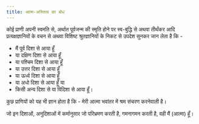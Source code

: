 ```yaml
---
title: आत्म-अस्तित्व का बोध
---
```


<sutra-meaning>

कोई प्राणी अपनी स्वमति से, अर्थात पूर्वजन्म की स्मृति होने पर स्व-बुद्धि से अथवा तीर्थंकर आदि प्रत्यक्षज्ञानियों के वचन से अथवा विशिष्ट श्रुतज्ञानियों के निकट से उपदेश सुनकर जान लेता है कि - 

<div class="flex-child tip-yellow">

- मैं पूर्व दिशा से आया हूँ 
- या दक्षिण दिशा से आया हूँ 
- या पश्चिम दिशा से आया हूँ 
- या उत्तर दिशा से आया हूँ 
- या ऊर्ध्व दिशा से आया हूँ 
- या अधो दिशा से आया हूँ या 
- किसी अन्य दिशा से या विदिशा से आया हूँ।

</div>

कुछ प्राणियों को यह भी ज्ञान होता है कि - मेरी आत्मा भवांतर में श्रम संचरण करनेवाली है।

जो इन दिशाओं, अनुदिशाओं में कर्मानुसार जो परिभ्रमण करती है,  गमनागमन करती है, वही मैं (आत्मा) हूँ।

<!-- 
कोई प्राणी स्वयं के स्वमति से, अर्थात पूर्वजन्म के स्मरण से अथवा तीर्थंकर आदि ज्ञानियों के प्रत्यक्ष वचन से अथवा विशिष्ट श्रुतज्ञानियों के पास से वचन सुनकर जान लेता है कि - मैं पूर्व दिशा से आया हूँ या दक्षिण दिशा से आया हूँ या पश्चिम दिशा से आया हूँ या उत्तर दिशा से आया हूँ या ऊर्ध्व दिशा से आया हूँ या अधो दिशा से आया हूँ या कोई अन्य दिशा से या विदिशा से आया हूँ।

किसी प्राणी को यह ज्ञान हो जाता है कि - भवांतर में मेरी आत्मा परिभ्रमण करनेवाली है। इन दिशाओं में और अनुदिशाओं में कर्मानुसार जो परिभ्रमण कर रही है, गमनागमन कर रही है, वह मैं हूँ; मैं आत्मा हूँ। 

**गमनागमन करनेवाली नित्य परिणामी आत्मा को जो जान लेता है, वह आत्मवादी, लोकवादी, कर्मवादी तथा क्रियावादी होता है।** -->

</sutra-meaning>
